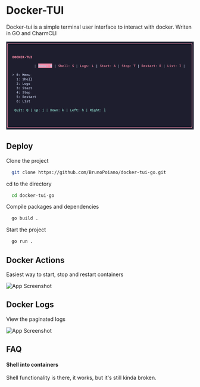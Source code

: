 
# Docker-TUI

Docker-tui is a simple terminal user interface to interact with docker. Writen in GO and CharmCLI 

![App Screenshot](./imgs/Docker-tui.png)



## Deploy

Clone the project

```bash
  git clone https://github.com/BrunoPoiano/docker-tui-go.git
```

cd to the directory

```bash
  cd docker-tui-go
```

Compile packages and dependencies

```bash
  go build .
```

Start the project

```bash
  go run .
```


## Docker Actions

Easiest way to start, stop and restart containers 

![App Screenshot](https://via.placeholder.com/468x300?text=App+Screenshot+Here)


## Docker Logs

View the paginated logs 

![App Screenshot](https://via.placeholder.com/468x300?text=App+Screenshot+Here)

## FAQ

#### Shell into containers

Shell functionality is there, it works, but it's still kinda broken. 
